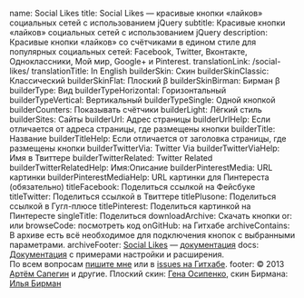 ﻿name: Social Likes
title: Social Likes — красивые кнопки «лайков» социальных сетей с использованием jQuery
subtitle: Красивые кнопки «лайков» социальных сетей с использованием jQuery
description: Красивые кнопки «лайков» со счётчиками в едином стиле для популярных социальных сетей: Facebook, Twitter, Вконтакте, Одноклассники, Мой мир, Google+ и Pinterest.
translationLink: /social-likes/
translationTitle: In English
builderSkin: Скин
builderSkinClassic: Классический
builderSkinFlat: Плоский β
builderSkinBirman: Бирман β
builderType: Вид
builderTypeHorizontal: Горизонтальный
builderTypeVertical: Вертикальный
builderTypeSingle: Одной кнопкой
builderCounters: Показывать счётчики
builderLight: Лёгкий стиль
builderSites: Сайты
builderUrl: Адрес страницы
builderUrlHelp: Если отличается от адреса страницы, где размещены кнопки
builderTitle: Название
builderTitleHelp: Если отличается от заголовка страницы, где размещены кнопки
builderTwitterVia: Twitter Via
builderTwitterViaHelp: Имя в Твиттере
builderTwitterRelated: Twitter Related
builderTwitterRelatedHelp: Имя:Описание
builderPinterestMedia: URL картинки
builderPinterestMediaHelp: URL картинки для Пинтереста (обязательно)
titleFacebook: Поделиться ссылкой на Фейсбуке
titleTwitter: Поделиться ссылкой в Твиттере
titlePlusone: Поделиться ссылкой в Гугл-плюсе
titlePinterest: Поделиться картинкой на Пинтересте
singleTitle: Поделиться
downloadArchive: Скачать кнопки
or: или
browseCode: посмотреть код
onGitHub: на Гитхабе
archiveContains: В архиве есть всё необходимое для подключения кнопок с выбранными параметрами.
archiveFooter: <a href="http://sapegin.github.com/social-likes/">Social Likes</a> — <a href="https://github.com/sapegin/social-likes/Readme.md">документация</a>
docs: <a href="https://github.com/sapegin/social-likes/blob/master/Readme.md">Документация</a> с примерами настройки и расширения.<br>По всем вопросам <a href="http://sapegin.ru/contacts">пишите мне</a> или в <a href="https://github.com/sapegin/social-likes/issues">issues на Гитхабе</a>.
footer: © 2013 <a href="https://github.com/sapegin">Артём Сапегин</a> и другие. Плоский скин: <a href="http://genn.org/">Гена Осипенко</a>, скин Бирмана: <a href="http://ilyabirman.ru/">Илья Бирман</a>